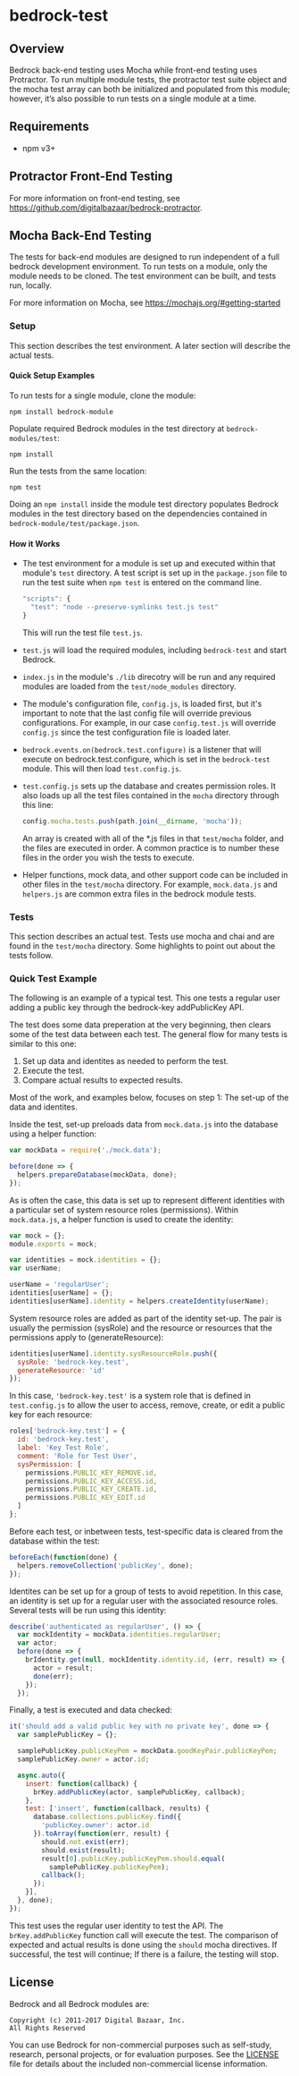 # bedrock-test

## Overview

Bedrock back-end testing uses Mocha while front-end testing uses Protractor.  To run multiple module tests, the protractor test suite object and the mocha test array can both be initialized and populated from this module; however, it’s also possible to run tests on a single module at a time.

## Requirements

- npm v3+

## Protractor Front-End Testing

For more information on front-end testing, see https://github.com/digitalbazaar/bedrock-protractor.

## Mocha Back-End Testing

The tests for back-end modules are designed to run independent of a full bedrock development environment.  To run tests on a module, only the module needs to be cloned.  The test environment can be built, and tests run, locally.

For more information on Mocha, see https://mochajs.org/#getting-started

### Setup

This section describes the test environment.  A later section will describe the actual tests.

#### Quick Setup Examples

To run tests for a  single module, clone the module:
```
npm install bedrock-module
```
Populate required Bedrock modules in the test directory at `bedrock-modules/test`:
```
npm install
```
Run the tests from the same location:
```
npm test
```
Doing an `npm install` inside the module test directory populates Bedrock modules in the test directory based on the dependencies contained in `bedrock-module/test/package.json`.

#### How it Works

- The test environment for a module is set up and executed within that module's `test` directory.  A test script is set up in the `package.json` file to run the test suite when `npm test` is entered on the command line.

  ```js
  "scripts": {
    "test": "node --preserve-symlinks test.js test"
  }
  ```
  This will run the test file `test.js`.
- `test.js` will load the required modules, including `bedrock-test` and start Bedrock. 
- `index.js` in the module's `./lib` direcotry will be run and any required modules are loaded from the `test/node_modules` directory.
 - The module's configuration file, `config.js`, is loaded first, but it's important to note that the last config file will override previous configurations.  For example, in our case `config.test.js` will override `config.js` since the test configuration file is loaded later.
 - `bedrock.events.on(bedrock.test.configure)` is a listener that will execute on bedrock.test.configure, which is set in the `bedrock-test` module.  This will then load `test.config.js`.
- `test.config.js` sets up the database and creates permission roles.  It also loads up all the test files contained in the `mocha` directory through this line:

  ```js
  config.mocha.tests.push(path.join(__dirname, 'mocha'));
  ```
  An array is created with all of the \*.js files in that `test/mocha` folder, and the files are executed in order. A common practice is to number these files in the order you wish the tests to execute.
- Helper functions, mock data, and other support code can be included in other files in the `test/mocha` directory.  For example, `mock.data.js` and `helpers.js` are common extra files in the bedrock module tests.

### Tests

This section describes an actual test.  Tests use mocha and chai and are found in the `test/mocha` directory.  Some highlights to point out about the tests follow.

### Quick Test Example

The following is an example of a typical test.  This one tests a regular user adding a public key through the bedrock-key addPublicKey API.  

The test does some data preperation at the very beginning, then clears some of the test data between each test.  The general flow for many tests is similar to this one:
 1. Set up data and identites as needed to perform the test.
 2. Execute the test.
 3. Compare actual results to expected results.

Most of the work, and examples below, focuses on step 1: The set-up of the data and identites.

Inside the test, set-up preloads data from `mock.data.js` into the database using a helper function:
```js
var mockData = require('./mock.data');
```
```js
before(done => {
  helpers.prepareDatabase(mockData, done);
});
```
As is often the case, this data is set up to represent different identities with a particular set of system resource roles (permissions).  Within `mock.data.js`, a helper function is used to create the identity:
```js
var mock = {};
module.exports = mock;

var identities = mock.identities = {};
var userName;

userName = 'regularUser';
identities[userName] = {};
identities[userName].identity = helpers.createIdentity(userName);
```
System resource roles are added as part of the identity set-up.  The pair is usually the permission (sysRole) and the resource or resources that the permissions apply to (generateResource):
```js
identities[userName].identity.sysResourceRole.push({
  sysRole: 'bedrock-key.test',
  generateResource: 'id'
});
```
In this case, `'bedrock-key.test'` is a system role that is defined in `test.config.js` to allow the user to access, remove, create, or edit a public key for each resource: 
```js
roles['bedrock-key.test'] = {
  id: 'bedrock-key.test',
  label: 'Key Test Role',
  comment: 'Role for Test User',
  sysPermission: [
    permissions.PUBLIC_KEY_REMOVE.id,
    permissions.PUBLIC_KEY_ACCESS.id,
    permissions.PUBLIC_KEY_CREATE.id,
    permissions.PUBLIC_KEY_EDIT.id
  ]
};
```
Before each test, or inbetween tests, test-specific data is cleared from the database within the test:
```js
beforeEach(function(done) {
  helpers.removeCollection('publicKey', done);
});
```
Identites can be set up for a group of tests to avoid repetition.  In this case, an identity is set up for a regular user with the associated resource roles.  Several tests will be run using this identity:
```js
describe('authenticated as regularUser', () => {
  var mockIdentity = mockData.identities.regularUser;
  var actor;
  before(done => {
    brIdentity.get(null, mockIdentity.identity.id, (err, result) => {
      actor = result;
      done(err);
    });
  });
```
Finally, a test is executed and data checked:
```js
it('should add a valid public key with no private key', done => {
  var samplePublicKey = {};

  samplePublicKey.publicKeyPem = mockData.goodKeyPair.publicKeyPem;
  samplePublicKey.owner = actor.id;

  async.auto({
    insert: function(callback) {
      brKey.addPublicKey(actor, samplePublicKey, callback);
    },
    test: ['insert', function(callback, results) {
      database.collections.publicKey.find({
        'publicKey.owner': actor.id
      }).toArray(function(err, result) {
        should.not.exist(err);
        should.exist(result);
        result[0].publicKey.publicKeyPem.should.equal(
          samplePublicKey.publicKeyPem);
        callback();
      });
    }],
  }, done);
});
```
This test uses the regular user identity to test the API.  The `brKey.addPublicKey` function call will execute the test.  The comparison of expected and actual results is done using the `should` mocha directives.  If successful, the test will continue; If there is a failure, the testing will stop.

## License

Bedrock and all Bedrock modules are:

    Copyright (c) 2011-2017 Digital Bazaar, Inc.
    All Rights Reserved

You can use Bedrock for non-commercial purposes such as self-study, research,
personal projects, or for evaluation purposes. See the [LICENSE][] file for
details about the included non-commercial license information.

[LICENSE]: LICENSE.md
